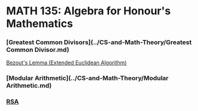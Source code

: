 # MATH 135: Algebra for Honour's Mathematics

### [Greatest Common Divisors](../CS-and-Math-Theory/Greatest Common Divisor.md)
[Bezout's Lemma (Extended Euclidean Algorithm)](https://github.com/kevintpeng/Extended-Euclidean-Algorithm/blob/master/EEA.rb)
### [Modular Arithmetic](../CS-and-Math-Theory/Modular Arithmetic.md)
### [RSA](../CS-and-Math-Theory/RSA.md)
